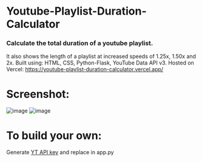 # Youtube-Playlist-Duration-Calculator
### Calculate the total duration of a youtube playlist.
It also shows the length of a playlist at increased speeds of 1.25x, 1.50x and 2x.
Built using: HTML, CSS, Python-Flask, YouTube Data API v3.
Hosted on Vercel: https://youtube-playlist-duration-calculator.vercel.app/
# Screenshot:
![image](https://github.com/shubhamgawri/Youtube-Playlist-Duration-Calculator/assets/25635808/869ecdaa-e0e8-4a33-b5be-4463aaf01486)
![image](https://github.com/shubhamgawri/Youtube-Playlist-Duration-Calculator/assets/25635808/392bfa6a-2716-400b-a6c5-0b2ba1441804)

# To build your own:
Generate <a href = "https://console.cloud.google.com/marketplace/product/google/youtube.googleapis.com?project=fourth-webbing-348615">YT API key</a> and replace in app.py

